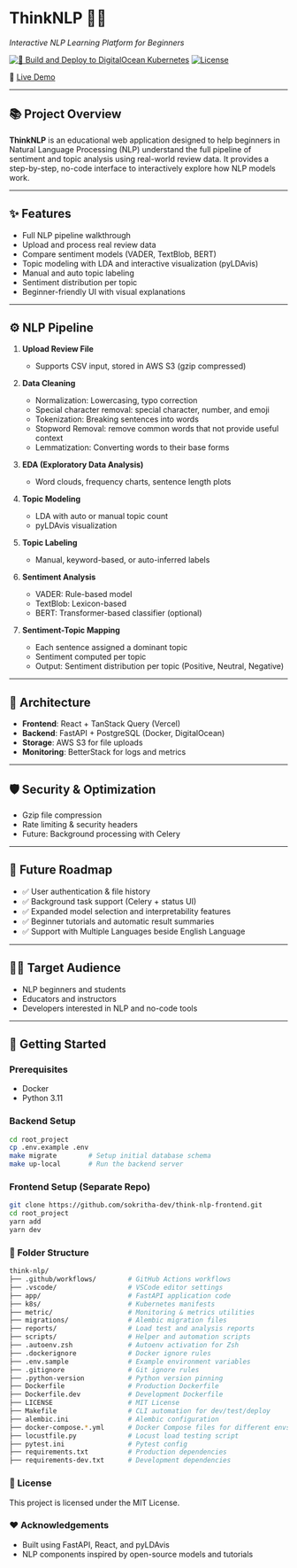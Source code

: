 # ThinkNLP 🧠💬
*Interactive NLP Learning Platform for Beginners*

[![🚀 Build and Deploy to DigitalOcean Kubernetes](https://github.com/sokritha-dev/think-nlp/actions/workflows/deploy.yml/badge.svg)](https://github.com/sokritha-dev/think-nlp/actions/workflows/deploy.yml)
[![License](https://img.shields.io/github/license/sokritha-dev/think-nlp)]()

🔗 [Live Demo](https://www.thinknlp.xyz)

---

## 📚 Project Overview
**ThinkNLP** is an educational web application designed to help beginners in Natural Language Processing (NLP) understand the full pipeline of sentiment and topic analysis using real-world review data. It provides a step-by-step, no-code interface to interactively explore how NLP models work.

---

## ✨ Features
- Full NLP pipeline walkthrough
- Upload and process real review data
- Compare sentiment models (VADER, TextBlob, BERT)
- Topic modeling with LDA and interactive visualization (pyLDAvis)
- Manual and auto topic labeling
- Sentiment distribution per topic
- Beginner-friendly UI with visual explanations

---

## ⚙️ NLP Pipeline

1. **Upload Review File**
   - Supports CSV input, stored in AWS S3 (gzip compressed)

2. **Data Cleaning**
   - Normalization: Lowercasing, typo correction
   - Special character removal: special character, number, and emoji
   - Tokenization: Breaking sentences into words 
   - Stopword Removal: remove common words that not provide useful context 
   - Lemmatization: Converting words to their base forms

3. **EDA (Exploratory Data Analysis)**
   - Word clouds, frequency charts, sentence length plots

4. **Topic Modeling**
   - LDA with auto or manual topic count
   - pyLDAvis visualization

5. **Topic Labeling**
   - Manual, keyword-based, or auto-inferred labels

6. **Sentiment Analysis**
   - VADER: Rule-based model
   - TextBlob: Lexicon-based
   - BERT: Transformer-based classifier (optional)

7. **Sentiment-Topic Mapping**
   - Each sentence assigned a dominant topic
   - Sentiment computed per topic
   - Output: Sentiment distribution per topic (Positive, Neutral, Negative)

---

## 🧱 Architecture
- **Frontend**: React + TanStack Query (Vercel)
- **Backend**: FastAPI + PostgreSQL (Docker, DigitalOcean)
- **Storage**: AWS S3 for file uploads
- **Monitoring**: BetterStack for logs and metrics

---

## 🛡️ Security & Optimization
- Gzip file compression
- Rate limiting & security headers
- Future: Background processing with Celery

---

## 🚧 Future Roadmap
- ✅ User authentication & file history
- ✅ Background task support (Celery + status UI)
- ✅ Expanded model selection and interpretability features
- ✅ Beginner tutorials and automatic result summaries
- ✅ Support with Multiple Languages beside English Language

---

## 👩‍🎓 Target Audience
- NLP beginners and students
- Educators and instructors
- Developers interested in NLP and no-code tools

---

## 🧪 Getting Started

### Prerequisites
- Docker
- Python 3.11

### Backend Setup
```bash
cd root_project
cp .env.example .env
make migrate        # Setup initial database schema
make up-local       # Run the backend server
```

### Frontend Setup (Separate Repo)
```bash
git clone https://github.com/sokritha-dev/think-nlp-frontend.git
cd root_project
yarn add
yarn dev
```

### 📁 Folder Structure
```bash
think-nlp/
├── .github/workflows/        # GitHub Actions workflows
├── .vscode/                  # VSCode editor settings
├── app/                      # FastAPI application code
├── k8s/                      # Kubernetes manifests
├── metric/                   # Monitoring & metrics utilities
├── migrations/               # Alembic migration files
├── reports/                  # Load test and analysis reports
├── scripts/                  # Helper and automation scripts
├── .autoenv.zsh              # Autoenv activation for Zsh
├── .dockerignore             # Docker ignore rules
├── .env.sample               # Example environment variables
├── .gitignore                # Git ignore rules
├── .python-version           # Python version pinning
├── Dockerfile                # Production Dockerfile
├── Dockerfile.dev            # Development Dockerfile
├── LICENSE                   # MIT License
├── Makefile                  # CLI automation for dev/test/deploy
├── alembic.ini               # Alembic configuration
├── docker-compose.*.yml      # Docker Compose files for different envs
├── locustfile.py             # Locust load testing script
├── pytest.ini                # Pytest config
├── requirements.txt          # Production dependencies
├── requirements-dev.txt      # Development dependencies
```

### 📝 License
This project is licensed under the MIT License.

### ❤️ Acknowledgements
- Built using FastAPI, React, and pyLDAvis
- NLP components inspired by open-source models and tutorials